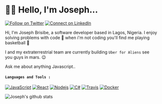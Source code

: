 # :man_technologist: Hello, I'm Joseph...
[![Follow on Twitter](https://img.shields.io/badge/--twitter?label=Twitter&logo=Twitter&style=social)](https://twitter.com/thebrisibe) [![Connect on LinkedIn](https://img.shields.io/badge/--linkedin?label=LinkedIn&logo=LinkedIn&style=social)](https://www.linkedin.com/in/joseph-brisibe-416a03171)




Hi, I'm Joseph Brisibe, a software developer based in Lagos, Nigeria. I enjoy solving problems with code :slightly_smiling_face: when i'm not coding you'll find me playing basketball :basketball:

I and my extraterrestrial team are currently building `Uber for Aliens` see you guys in mars. :wink: 

Ask me about anything Javascript..

####  `Languages and Tools :`
[![JavaScript](https://img.shields.io/badge/-JavaScript-black?style=flat&logo=javascript&link=https://github.com/hritik5102)](https://github.com/hritik5102) 
[![React](https://img.shields.io/badge/-React-black?style=flat&logo=react&link=https://github.com/hritik5102)](https://github.com/hritik5102) 
[![Nodejs](https://img.shields.io/badge/-Nodejs-black?style=flat&logo=Node.js&link=https://github.com/hritik5102)](https://github.com/hritik5102) 
[![C#](https://img.shields.io/badge/-Csharp-black?style=flat&logo=C#&link=https://github.com/brisibe)](https://github.com/brisibe)
[![Travis](https://img.shields.io/badge/-Travis-red?style=flat&logo=travis&link=https://github.com/hritik5102)](https://github.com/hritik5102) 
[![Docker](https://img.shields.io/badge/-Docker-black?style=flat&logo=docker&link=https://github.com/hritik5102)](https://github.com/hritik5102) 

![Joseph's github stats](https://github-readme-stats.vercel.app/api?username=brisibe&show_icons=true&hide_border=false&title_color=fff&icon_color=79ff97&text_color=9f9f9f&bg_color=151515)
